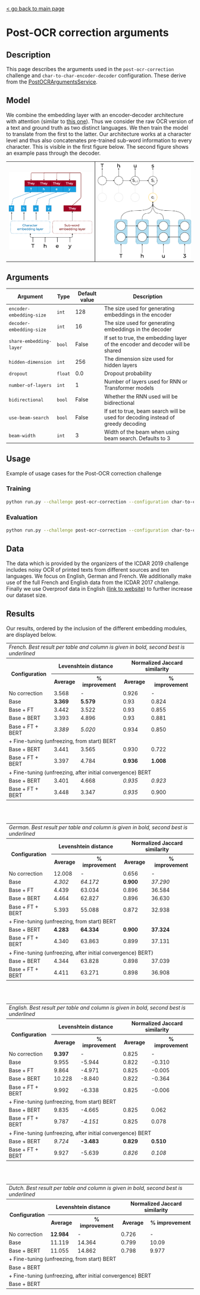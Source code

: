 [< go back to main page](../../README.md)

# Post-OCR correction arguments

## Description

This page describes the arguments used in the `post-ocr-correction` challenge and `char-to-char-encoder-decoder` configuration. These derive from the [PostOCRArgumentsService](../../services/arguments/postocr_arguments_service.py).

## Model

We combine the embedding layer with an encoder-decoder architecture with attention (similar to [this one](https://arxiv.org/abs/1409.0473)). Thus we consider the raw OCR version of a text and ground truth as two distinct languages. We then train the model to translate from the first to the latter. Our architecture works at a character level and thus also concatenates pre-trained sub-word information to every character. This is visible in the first figure below. The second figure shows an example pass through the decoder.

<table>
    <tr>
        <td style='border-right: 1px solid black;'>
            <img src="../images/subword-to-char.png"></td>
        <td style='border-left: 1px solid black;'>
            <img src="../images/decoder-attention-pass.png"></td>
    </tr>
</table>

## Arguments

| Argument     | Type          | Default value  | Description |
| ------------- | ------------- | -------------- |-------------|
| `encoder-embedding-size` | `int` | 128 | The size used for generating embeddings in the encoder |
| `decoder-embedding-size` | `int` | 16 | The size used for generating embeddings in the decoder |
| `share-embedding-layer` | `bool` | False | If set to true, the embedding layer of the encoder and decoder will be shared |
| `hidden-dimension` | `int` | 256 | The dimension size used for hidden layers |
| `dropout` | `float` | 0.0 | Dropout probability |
| `number-of-layers` | `int` | 1 | Number of layers used for RNN or Transformer models |
| `bidirectional` | `bool` | False | Whether the RNN used will be bidirectional |
| `use-beam-search` | `bool` | False | If set to true, beam search will be used for decoding instead of greedy decoding |
| `beam-width` | `int` | 3 | Width of the beam when using beam search. Defaults to 3 |


## Usage

Example of usage cases for the Post-OCR correction challenge

### Training

```bash
python run.py --challenge post-ocr-correction --configuration char-to-char-encoder-decoder --device cuda --eval-freq 50 --seed 13 --learning-rate 1e-3 --metric-types levenshtein-distance jaccard-similarity --language english --checkpoint-name english-post-ocr --batch-size 4 --pretrained-weights bert-base-cased --pretrained-model-size 768 --pretrained-max-length 512 --include-fasttext-model --fasttext-model en-ft.bin --fasttext-model-size 300 --learn-new-embeddings --share-embedding-layer --hidden-dimension 512 --encoder-embedding-size 64 --decoder-embedding-size 64 --dropout 0.5 --number-of-layers 2 --bidirectional --patience 10000
```

### Evaluation

```bash
python run.py --challenge post-ocr-correction --configuration char-to-char-encoder-decoder --device cuda --seed 13 --language english --batch-size 32 --checkpoint-name english-post-ocr --evaluate --evaluation-type jaccard-similarity levenshtein-edit-distance-improvement --pretrained-weights bert-base-cased --include-pretrained-model --fine-tune-pretrained --fine-tune-learning-rate 1e-4 --pretrained-model-size 768 --pretrained-max-length 512 --include-fasttext-model --fasttext-model en-ft.bin --fasttext-model-size 300 --learn-new-embeddings --share-embedding-layer --hidden-dimension 512 --encoder-embedding-size 64 --decoder-embedding-size 64 --dropout 0.5 --number-of-layers 2 --bidirectional
```

## Data

The data which is provided by the organizers of the ICDAR 2019 challenge includes noisy OCR of printed texts from different sources and ten languages. We focus on English, German and French. We additionally make use of the full French and English data from the ICDAR 2017 challenge. Finally we use Overproof data in English ([link to website](https://overproof.projectcomputing.com/)) to further increase our dataset size.

## Results

Our results, ordered by the inclusion of the different embedding modules, are displayed below.

<table>
    <tr>
        <td colspan="5">
            <i>French. Best result per table and column is given in bold, second best is underlined</i>
        </td>
    </tr>
    <tr>
        <th rowspan="2">Configuration</th>
        <th colspan="2">Levenshtein distance</th>
        <th colspan="2">Normalized Jaccard similarity</th>
    </tr>
    <tr>
        <th>Average</th>
        <th>% improvement</th>
        <th>Average</th>
        <th>% improvement</th>
    </tr>
    <tr>
        <td>No correction</td>
        <td>3.568</td>
        <td>-</td>
        <td>0.926</td>
        <td>-</td>
    </tr>
    <tr>
        <td>Base</td>
        <td><b>3.369</b></td>
        <td><b>5.579</b></td>
        <td>0.93</td>
        <td>0.824</td>
    </tr>
    <tr>
        <td>Base + FT</td>
        <td>3.442</td>
        <td>3.522</td>
        <td>0.93</td>
        <td>0.855</td>
    </tr>
    <tr>
        <td>Base + BERT</td>
        <td>3.393</td>
        <td>4.896</td>
        <td>0.93</td>
        <td>0.881</td>
    </tr>
    <tr>
        <td>Base + FT + BERT</td>
        <td><i>3.389</i></td>
        <td><i>5.020</i></td>
        <td>0.934</td>
        <td>0.850</td>
    </tr>
    <tr>
        <td colspan="5">+ Fine-tuning (unfreezing, from start) BERT</td>
    </tr>
    <tr>
        <td>Base + BERT</td>
        <td>3.441</td>
        <td>3.565</td>
        <td>0.930</td>
        <td>0.722</td>
    </tr>
    <tr>
        <td>Base + FT + BERT</td>
        <td>3.397</td>
        <td>4.784</td>
        <td><b>0.936</b></td>
        <td><b>1.008</b></td>
    </tr>
    <tr>
        <td colspan="5">
            + Fine-tuning (unfreezing, after initial convergence) BERT</td>
    </tr>
    <tr>
        <td>Base + BERT</td>
        <td>3.401</td>
        <td>4.668</td>
        <td><i>0.935</i></td>
        <td><i>0.923</i></td>
    </tr>
    <tr>
        <td>Base + FT + BERT</td>
        <td>3.448</td>
        <td>3.347</td>
        <td><i>0.935</i></td>
        <td>0.900</td>
    </tr>
</table>

<br/>
<br/>

<table>
    <tr>
        <td colspan="5">
            <i>German. Best result per table and column is given in bold, second best is underlined</i></td>
    </tr>
    <tr>
        <th rowspan="2">Configuration</th>
        <th colspan="2">Levenshtein distance</th>
        <th colspan="2">Normalized Jaccard similarity</th>
    </tr>
    <tr>
        <th>Average</th>
        <th>% improvement</th>
        <th>Average</th>
        <th>% improvement</th>
    </tr>
    <tr>
        <td>No correction</td>
        <td>12.008</td>
        <td>-</td>
        <td>0.656</td>
        <td>-</td>
    </tr>
    <tr>
        <td>Base</td>
        <td><i>4.302</i></td>
        <td><i>64.172</i></td>
        <td><b>0.900</b></td>
        <td><i>37.290</i></td>
    </tr>
    <tr>
        <td>Base + FT</td>
        <td>4.439</td>
        <td>63.034</td>
        <td>0.896</td>
        <td>36.584</td>
    </tr>
    <tr>
        <td>Base + BERT</td>
        <td>4.464</td>
        <td>62.827</td>
        <td>0.896</td>
        <td>36.630</td>
    </tr>
    <tr>
        <td>Base + FT + BERT</td>
        <td>5.393</td>
        <td>55.088</td>
        <td>0.872</td>
        <td>32.938</td>
    </tr>
    <tr>
        <td colspan="5">+ Fine-tuning (unfreezing, from start) BERT</td>
    </tr>
    <tr>
        <td>Base + BERT</td>
        <td><b>4.283</b></td>
        <td><b>64.334</b></td>
        <td><b>0.900</b></td>
        <td><b>37.324</b></td>
    </tr>
    <tr>
        <td>Base + FT + BERT</td>
        <td>4.340</td>
        <td>63.863</td>
        <td>0.899</td>
        <td>37.131</td>
    </tr>
    <tr>
        <td colspan="5">+ Fine-tuning (unfreezing, after initial convergence) BERT}</td>
    </tr>
    <tr>
        <td>Base + BERT</td>
        <td>4.344</td>
        <td>63.828</td>
        <td>0.898</td>
        <td>37.039</td>
    </tr>
    <tr>
        <td>Base + FT + BERT</td>
        <td>4.411</td>
        <td>63.271</td>
        <td>0.898</td>
        <td>36.908</td>
    </tr>
</table>

<br/>
<br/>

<table>
    <tr>
        <td colspan="5">
            <i>English. Best result per table and column is given in bold, second best is underlined</i></td>
    </tr>
    <tr>
        <th rowspan="2">Configuration</th>
        <th colspan="2">Levenshtein distance</th>
        <th colspan="2">Normalized Jaccard similarity</th>
    </tr>
    <tr>
        <th>Average</th>
        <th>% improvement</th>
        <th>Average</th>
        <th>% improvement</th>
    </tr>
    <tr>
        <td>No correction</td>
        <td><b>9.397</b></td>
        <td>-</td>
        <td>0.825</td>
        <td>-</td>
    </tr>
    <tr>
        <td>Base</td>
        <td>9.955</td>
        <td>-5.944</td>
        <td>0.822</td>
        <td>-0.310</td>
    </tr>
    <tr>
        <td>Base + FT</td>
        <td>9.864</td>
        <td>-4.971</td>
        <td>0.825</td>
        <td>-0.005</td>
    </tr>
    <tr>
        <td>Base + BERT</td>
        <td>10.228</td>
        <td>-8.840</td>
        <td>0.822</td>
        <td>-0.364</td>
    </tr>
    <tr>
        <td>Base + FT + BERT</td>
        <td>9.992</td>
        <td>-6.338</td>
        <td>0.825</td>
        <td>-0.006</td>
    </tr>
    <tr>
        <td colspan="5">+ Fine-tuning (unfreezing, from start) BERT</td>
    </tr>
    <tr>
        <td>Base + BERT</td>
        <td>9.835</td>
        <td>-4.665</td>
        <td>0.825</td>
        <td>0.062</td>
    </tr>
    <tr>
        <td>Base + FT + BERT</td>
        <td>9.787</td>
        <td><i>-4.151</i></td>
        <td>0.825</td>
        <td>0.078</td>
    </tr>
    <tr>
        <td colspan="5">+ Fine-tuning (unfreezing, after initial convergence) BERT</td>
    </tr>
    <tr>
        <td>Base + BERT</td>
        <td><i>9.724</i></td>
        <td><b>-3.483</b></td>
        <td><b>0.829</b></td>
        <td><b>0.510</b></td>
    </tr>
    <tr>
        <td>Base + FT + BERT</td>
        <td>9.927</td>
        <td>-5.639</td>
        <td><i>0.826</i></td>
        <td><i>0.108</i></td>
    </tr>
</table>

<br/>
<br/>

<table>
    <tr>
        <td colspan="5">
            <i>Dutch. Best result per table and column is given in bold, second best is underlined</i></td>
    </tr>
    <tr>
        <th rowspan="2">Configuration</th>
        <th colspan="2">Levenshtein distance</th>
        <th colspan="2">Normalized Jaccard similarity</th>
    </tr>
    <tr>
        <th>Average</th>
        <th>% improvement</th>
        <th>Average</th>
        <th>% improvement</th>
    </tr>
    <tr>
        <td>No correction</td>
        <td><b>12.984</b></td>
        <td>-</td>
        <td>0.726</td>
        <td>-</td>
    </tr>
    <tr>
        <td>Base</td>
        <td>11.119</td>
        <td>14.364</td>
        <td>0.799</td>
        <td>10.09</td>
    </tr>
    <tr>
        <td>Base + BERT</td>
        <td>11.055</td>
        <td>14.862</td>
        <td>0.798</td>
        <td>9.977</td>
    </tr>
    <tr>
        <td colspan="5">+ Fine-tuning (unfreezing, from start) BERT</td>
    </tr>
    <tr>
        <td>Base + BERT</td>
        <td></td>
        <td></td>
        <td></td>
        <td></td>
    </tr>
    <tr>
        <td colspan="5">+ Fine-tuning (unfreezing, after initial convergence) BERT</td>
    </tr>
    <tr>
        <td>Base + BERT</td>
        <td></td>
        <td></td>
        <td></td>
        <td></td>
    </tr>
</table>